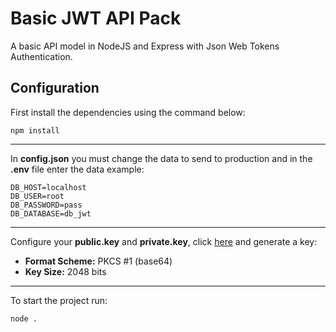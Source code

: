 # Basic JWT API Pack
A basic API model in NodeJS and Express with Json Web Tokens Authentication.


## Configuration

First install the dependencies using the command below:

    npm install
___
In **config.json** you must change the data to send to production and in the **.env** file enter the data example:

    DB_HOST=localhost
    DB_USER=root
    DB_PASSWORD=pass
    DB_DATABASE=db_jwt
___
Configure your **public.key** and **private.key**, click [here](https://www.csfieldguide.org.nz/en/interactives/rsa-key-generator/) and generate a key:
- **Format Scheme:** PKCS #1 (base64)
- **Key Size:** 2048 bits
---
To start the project run:

    node .
